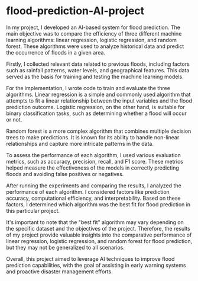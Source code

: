# flood-prediction-AI-project

In my project, I developed an AI-based system for flood prediction. The main objective was to compare the efficiency of three different machine learning algorithms: linear regression, logistic regression, and random forest. These algorithms were used to analyze historical data and predict the occurrence of floods in a given area.

Firstly, I collected relevant data related to previous floods, including factors such as rainfall patterns, water levels, and geographical features. This data served as the basis for training and testing the machine learning models.

For the implementation, I wrote code to train and evaluate the three algorithms. Linear regression is a simple and commonly used algorithm that attempts to fit a linear relationship between the input variables and the flood prediction outcome. Logistic regression, on the other hand, is suitable for binary classification tasks, such as determining whether a flood will occur or not.

Random forest is a more complex algorithm that combines multiple decision trees to make predictions. It is known for its ability to handle non-linear relationships and capture more intricate patterns in the data.

To assess the performance of each algorithm, I used various evaluation metrics, such as accuracy, precision, recall, and F1 score. These metrics helped measure the effectiveness of the models in correctly predicting floods and avoiding false positives or negatives.

After running the experiments and comparing the results, I analyzed the performance of each algorithm. I considered factors like prediction accuracy, computational efficiency, and interpretability. Based on these factors, I determined which algorithm was the best fit for flood prediction in this particular project.

It's important to note that the "best fit" algorithm may vary depending on the specific dataset and the objectives of the project. Therefore, the results of my project provide valuable insights into the comparative performance of linear regression, logistic regression, and random forest for flood prediction, but they may not be generalized to all scenarios.

Overall, this project aimed to leverage AI techniques to improve flood prediction capabilities, with the goal of assisting in early warning systems and proactive disaster management efforts.

